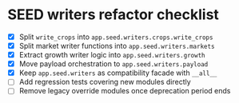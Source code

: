 # SEED writers refactor checklist

- [x] Split `write_crops` into `app.seed.writers.crops.write_crops`
- [x] Split market writer functions into `app.seed.writers.markets`
- [x] Extract growth writer logic into `app.seed.writers.growth`
- [x] Move payload orchestration to `app.seed.writers.payload`
- [x] Keep `app.seed.writers` as compatibility facade with `__all__`
- [ ] Add regression tests covering new modules directly
- [ ] Remove legacy override modules once deprecation period ends
